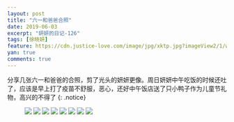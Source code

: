 ```yaml
---
layout: post
title: "六一和爸爸合照"
date: 2019-06-03
excerpt: "妍妍的日记-126"
tags: [徐晓妍]
feature: https://cdn.justice-love.com/image/jpg/xktp.jpg?imageView2/1/w/1200/h/500
yan: true
comments: true
---
```

分享几张六一和爸爸的合照，剪了光头的妍妍更像。周日妍妍中午吃饭的时候还吐了，应该是早上打了疫苗不舒服，恶心，还好中午饭店送了只小鸭子作为儿童节礼物，高兴的不得了
{: .notice}
<figure>
    <img src="{{ site.staticUrl }}/yanyan/image/yanyanbabahezhao1.jpg?imageMogr2/auto-orient" />
    <img src="{{ site.staticUrl }}/yanyan/image/yanyanbabahezhao2.jpg?imageMogr2/auto-orient" />
    <img src="{{ site.staticUrl }}/yanyan/image/yanyanbabahezhao3.jpg?imageMogr2/auto-orient" />
    <img src="{{ site.staticUrl }}/yanyan/image/yanyanbabahezhao4.jpg?imageMogr2/auto-orient" />
    <img src="{{ site.staticUrl }}/yanyan/image/yanyanbabahezhao5.jpg?imageMogr2/auto-orient" />
    <img src="{{ site.staticUrl }}/yanyan/image/yanyanbabahezhao6.jpg?imageMogr2/auto-orient" />
    <img src="{{ site.staticUrl }}/yanyan/image/yanyanbabahezhao7.jpg?imageMogr2/auto-orient" />
    <img src="{{ site.staticUrl }}/yanyan/image/yanyanbabahezhao8.jpg?imageMogr2/auto-orient" />
</figure>
